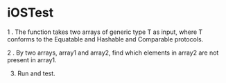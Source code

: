 # iOSTest


1 . The function takes two arrays of generic type T as input, where T conforms to the Equatable and Hashable and Comparable protocols.

2 . By two arrays, array1 and array2, find which elements in array2 are not present in array1.

3.  Run and test.
